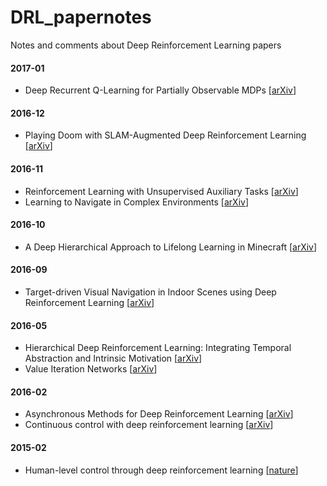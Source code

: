 # DRL_papernotes
Notes and comments about Deep Reinforcement Learning papers

#### 2017-01

- Deep Recurrent Q-Learning for Partially Observable MDPs [[arXiv](https://arxiv.org/abs/1507.06527)]

#### 2016-12

- Playing Doom with SLAM-Augmented Deep Reinforcement Learning [[arXiv](https://arxiv.org/abs/1612.00380)]

#### 2016-11

- Reinforcement Learning with Unsupervised Auxiliary Tasks [[arXiv](https://arxiv.org/abs/1611.05397)]
- Learning to Navigate in Complex Environments [[arXiv](https://arxiv.org/abs/1611.03673)]

#### 2016-10

- A Deep Hierarchical Approach to Lifelong Learning in Minecraft [[arXiv](https://arxiv.org/abs/1604.07255)]

#### 2016-09

- Target-driven Visual Navigation in Indoor Scenes using Deep Reinforcement Learning [[arXiv](https://arxiv.org/abs/1609.05143)]

#### 2016-05

- Hierarchical Deep Reinforcement Learning: Integrating Temporal Abstraction and Intrinsic Motivation [[arXiv](https://arxiv.org/abs/1604.06057)]
- Value Iteration Networks [[arXiv](https://arxiv.org/abs/1602.02867)]

#### 2016-02

- Asynchronous Methods for Deep Reinforcement Learning [[arXiv](https://arxiv.org/abs/1602.01783)]
- Continuous control with deep reinforcement learning [[arXiv](https://arxiv.org/abs/1509.02971)]

#### 2015-02

- Human-level control through deep reinforcement learning [[nature](http://www.nature.com/nature/journal/v518/n7540/full/nature14236.html)]
